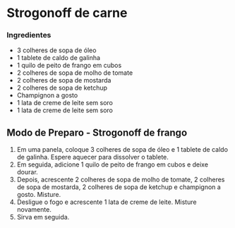 # Strogonoff de carne


### Ingredientes

-   3 colheres de sopa de óleo
-   1 tablete de caldo de galinha
-   1 quilo de peito de frango em cubos
-   2 colheres de sopa de molho de tomate
-   2 colheres de sopa de mostarda
-   2 colheres de sopa de ketchup
-   Champignon a gosto
-   1 lata de creme de leite sem soro
-   1 lata de creme de leite sem soro

## Modo de Preparo - Strogonoff de frango

1.  Em uma panela, coloque 3 colheres de sopa de óleo e 1 tablete de caldo de galinha. Espere aquecer para dissolver o tablete.
2.   Em seguida, adicione 1 quilo de peito de frango em cubos e deixe dourar.
3.   Depois, acrescente 2 colheres de sopa de molho de tomate, 2 colheres de sopa de mostarda, 2 colheres de sopa de ketchup e champignon a gosto. Misture.
4.  Desligue o fogo e acrescente 1 lata de creme de leite. Misture novamente.
5. Sirva em seguida.
